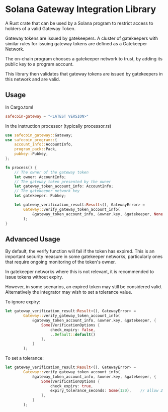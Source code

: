 # Solana Gateway Integration Library

A Rust crate that can be used by a Solana program to restrict access to holders of a valid Gateway Token.

Gateway tokens are issued by gatekeepers. A cluster of gatekeepers with similar rules for
issuing gateway tokens are defined as a Gatekeeper Network.

The on-chain program chooses a gatekeeper network to trust, by adding its public key to a program account.

This library then validates that gateway tokens are issued by gatekeepers in this network and are valid.

## Usage

In Cargo.toml
```toml
safecoin-gateway = "<LATEST VERSION>"
```

In the instruction processor (typically processor.rs)

```rust
use safecoin_gateway::Gateway;
use safecoin_program::{
    account_info::AccountInfo,
    program_pack::Pack,
    pubkey::Pubkey,
};

fn process() {
    // The owner of the gateway token
    let owner: AccountInfo;
    // The gateway token presented by the owner
    let gateway_token_account_info: AccountInfo;
    // The gatekeeper network key
    let gatekeeper: Pubkey;

    let gateway_verification_result:Result<(), GatewayError> =
        Gateway::verify_gateway_token_account_info(
            &gateway_token_account_info, &owner.key, &gatekeeper, None
        );
}
```

## Advanced Usage

By default, the verify function will fail if the token has expired. This is an important security measure
in some gatekeeper networks, particularly ones that require ongoing monitoring of the token's owner.

In gatekeeper networks where this is not relevant, it is recommended to issue tokens without expiry.

However, in some scenarios, an expired token may still be considered valid. Alternatively the integrator
may wish to set a tolerance value.

To ignore expiry:

```rust
let gateway_verification_result:Result<(), GatewayError> =
        Gateway::verify_gateway_token_account_info(
            &gateway_token_account_info, &owner.key, &gatekeeper, {
                Some(VerificationOptions {
                    check_expiry: false,
                    ..Default::default()
                },
            }
        );
```

To set a tolerance:

```rust
let gateway_verification_result:Result<(), GatewayError> =
        Gateway::verify_gateway_token_account_info(
            &gateway_token_account_info, &owner.key, &gatekeeper, {
                Some(VerificationOptions {
                    check_expiry: true,
                    expiry_tolerance_seconds: Some(120),    // allow 2 minutes tolerance for token expiry
                },
            }
        );
```

